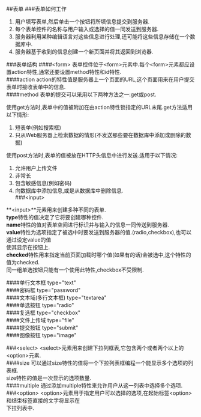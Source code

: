 ##表单
###表单如何工作
1. 用户填写表单,然后单击一个按钮将所填信息提交到服务器.  
2. 每个表单控件的名称与用户输入或选择的值一同发送到服务器.  
3. 服务器利用某种编辑语言对这些信息进行处理,还可能将这些信息存储在一个数据库中.  
4. 服务器基于收到的信息创建一个新页面并将其返回到浏览器.  

###表单结构
####\<form\>
表单控件位于\<form\>元素中.每个\<form\>元素都应设置action特性,通常还要设置method特性和id特性.  
####action
action的特性值是服务器上一个页面的URL,这个页面用来在用户提交表单时接收表单中的信息.  
####method
表单的提交可以采用以下两种方法之一:get或post.  

使用get方法时,表单中的值被附加在由action特性锁指定的URL末尾.get方法适用以下情形:  
1. 短表单(例如搜索框)  
2. 只从Web服务器上检索数据的情形(不发送那些要在数据库中添加或删除的数据)  

使用post方法时,表单的值被放在HTTP头信息中进行发送.适用于以下情况:  
1. 允许用户上传文件  
2. 非常长  
3. 包含敏感信息(例如密码)  
4. 向数据库中添加信息,或是从数据库中删除信息.  
###\<input\>

**\<input\>**元素用来创建多种不同的表单.  
**type**特性的值决定了它将要创建哪种控件.  
**name**特性的值对表单空间进行标识并与输入的信息一同传送到服务器.  
**value**特性为选项指定了被选中时要发送到服务器的值.(radio,checkbox),也可以通过设定value的值  
使其显示在按钮上.  
**checked**特性用来指定当前页面加载时哪个值(如果有的话)会被选中,这个特性的值为checked.  
同一组单选按钮只能有一个使用此特性,checkbox不受限制.  

####单行文本框          type="text"  
####密码框              type="password"  
####文本域(多行文本框)  type="textarea"  
####单选按钮            type="radio"  
####复选框              type="checkbox"  
####文件上传域          type="file"  
####提交按钮            type="submit"  
####图像按钮            type="image"

###\<select\>
\<select\>元素用来创建下拉列框表,它包含两个或者两个以上的\<option\>元素.  
####size
可以通过size特性的值将一个下拉列表框编程一个能显示多个选项的列表框.  
size特性的值是一次显示的选项数量.  
####multiple
通过添加multiple特性来允许用户从这一列表中选择多个选项.  
###\<option\>
\<option\>元素用于指定用户可以选择的选项,在起始标签\<option\>和结束标签直接的文字将显示在  
下拉列表中.  
